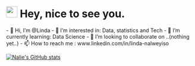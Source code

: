 
<h1><img src="https://emojis.slackmojis.com/emojis/images/1531849430/4246/blob-sunglasses.gif?1531849430" width="30"/> Hey, nice to see you.</h1>
- 👋 Hi, I’m @Linda
- 👀 I’m interested in: Data, statistics and Tech
- 🌱 I’m currently learning:  Data Science
- 💞️ I’m looking to collaborate on  ..(nothing yet..)
- 📫 How to reach me : www.linkedin.com/in/linda-nalweyiso


<!---
nalie-linda/nalie-linda is a ✨ special ✨ repository because its `README.md` (this file) appears on your GitHub profile.
You can click the Preview link to take a look at your changes.
--->
[![Nalie's GitHub stats](https://github-readme-stats.vercel.app/api?username=nalie-linda)](https://github.com/nalie-linda/github-readme-stats)
